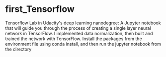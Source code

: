 # first_Tensorflow
Tensorflow Lab in Udacity's deep learning nanodegree: A Jupyter notebook that will guide you through the process of creating a single layer neural network in TensorFlow. I implemented data normalization, then built and trained the network with TensorFlow.
Install the packages from the environment file using conda install, and then run the jupyter notebook from the directory
